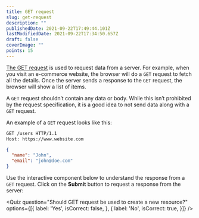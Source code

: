```yaml
---
title: GET request
slug: get-request
description: ""
publishedDate: 2021-09-22T17:49:44.101Z
lastModifiedDate: 2021-09-22T17:34:50.657Z
draft: false
coverImage: ""
points: 15
---
```


[The GET request](https://developer.mozilla.org/en-US/docs/Web/HTTP/Methods/GET) is used to request data from a server. For example, when you visit an e-commerce website, the browser will do a `GET` request to fetch all the details. Once the server sends a response to the `GET` request, the browser will show a list of items.

A `GET` request shouldn’t contain any data or body. While this isn’t prohibited by the request specification, it is a good idea to not send data along with a `GET` request.

An example of a `GET` request looks like this:

```bash
GET /users HTTP/1.1
Host: https://www.website.com
```

```json
{
  "name": "John",
  "email": "john@doe.com"
}
```

Use the interactive component below to understand the response from a `GET` request. Click on the **Submit** button to request a response from the server:

<HTTPClient
  method="GET"
  isRequestMethodChangeDisabled
/>

<Quiz
  question="Should GET request be used to create a new resource?"
  options={[{
    label: 'Yes',
    isCorrect: false,
  }, {
    label: 'No',
    isCorrect: true,
  }]}
/>
